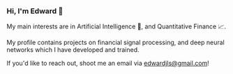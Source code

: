 ### Hi, I'm Edward  :wave:

My main interests are in Artificial Intelligence :brain:, and Quantitative Finance 📈. 

My profile contains projects on financial signal processing, and deep neural networks which I have developed and trained.

If you'd like to reach out, shoot me an email via <edwardjls@gmail.com>!
